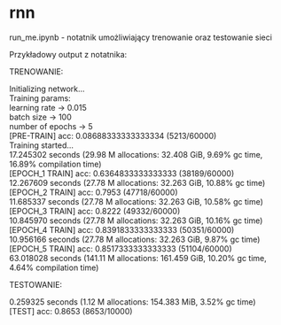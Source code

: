 # rnn

run_me.ipynb - notatnik umożliwiający trenowanie oraz testowanie sieci  

Przykładowy output z notatnika:  

TRENOWANIE:  

Initializing network...  
Training params:  
learning rate -> 0.015  
batch size -> 100  
number of epochs -> 5  
[PRE-TRAIN] acc: 0.08688333333333334 (5213/60000)  
Training started...  
 17.245302 seconds (29.98 M allocations: 32.408 GiB, 9.69% gc time, 16.89% compilation time)  
[EPOCH_1 TRAIN] acc: 0.6364833333333333 (38189/60000)  
 12.267609 seconds (27.78 M allocations: 32.263 GiB, 10.88% gc time)  
[EPOCH_2 TRAIN] acc: 0.7953 (47718/60000)  
 11.685337 seconds (27.78 M allocations: 32.263 GiB, 10.58% gc time)  
[EPOCH_3 TRAIN] acc: 0.8222 (49332/60000)  
 10.845970 seconds (27.78 M allocations: 32.263 GiB, 10.16% gc time)  
[EPOCH_4 TRAIN] acc: 0.8391833333333333 (50351/60000)  
 10.956166 seconds (27.78 M allocations: 32.263 GiB, 9.87% gc time)  
[EPOCH_5 TRAIN] acc: 0.8517333333333333 (51104/60000)  
 63.018028 seconds (141.11 M allocations: 161.459 GiB, 10.20% gc time, 4.64% compilation time)  

TESTOWANIE:  

 0.259325 seconds (1.12 M allocations: 154.383 MiB, 3.52% gc time)  
[TEST] acc: 0.8653 (8653/10000)  
